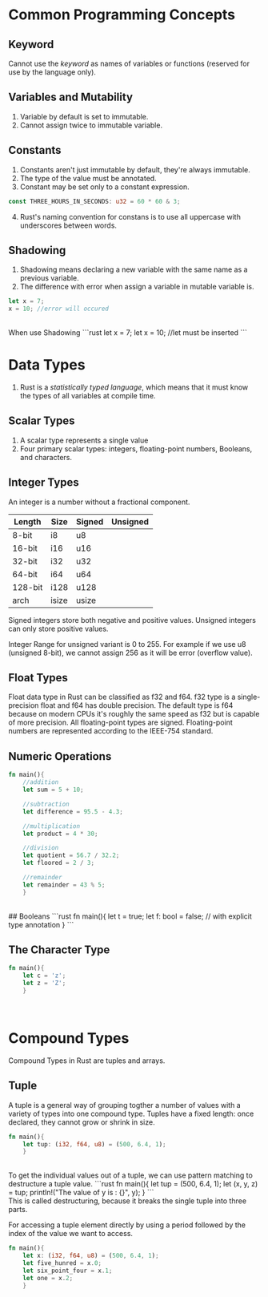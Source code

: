 # Common Programming Concepts

## Keyword
Cannot use the *keyword* as names of variables or functions (reserved for use by the language only).

## Variables and Mutability
1. Variable by default is set to immutable.
2. Cannot assign twice to immutable variable.

## Constants
1. Constants aren't just immutable by default, they're always immutable.
2. The type of the value must be annotated.
3. Constant may be set only to a constant expression.
```rust
const THREE_HOURS_IN_SECONDS: u32 = 60 * 60 & 3;
```
4. Rust's naming convention for constans is to use all uppercase with underscores between words.

## Shadowing
1. Shadowing means declaring a new variable with the same name as a previous variable.
2. The difference with error when assign a variable in mutable variable is. <br>
```rust
let x = 7;
x = 10; //error will occured
```
<br>
When use Shadowing
```rust
let x = 7;
let x = 10; //let must be inserted
```

# Data Types

1. Rust is a *statistically typed language*, which means that it must know the types of all variables at compile time.

## Scalar Types
1. A scalar type represents a single value
2. Four primary scalar types: integers, floating-point numbers, Booleans, and characters.

## Integer Types
An integer is a number without a fractional component.

|Length|Size|Signed|Unsigned|
|---|---|---|---|
|8-bit|i8|u8|
|16-bit|i16|u16|
|32-bit|i32|u32|
|64-bit|i64|u64|
|128-bit|i128|u128|
|arch|isize|usize|

Signed integers store both negative and positive values. Unsigned integers can only store positive values.

Integer Range for unsigned variant is 0 to 255. For example if we use u8 (unsigned 8-bit), we cannot assign 256 as it will be error (overflow value).

## Float Types

Float data type in Rust can be classified as f32 and f64. f32 type is a single-precision float and f64 has double precision.
The default type is f64 because on modern CPUs it's roughly the same speed as f32 but is capable of more precision. All floating-point types are signed. Floating-point numbers are represented according to the IEEE-754 standard.

## Numeric Operations
```rust
fn main(){
    //addition
    let sum = 5 + 10;

    //subtraction
    let difference = 95.5 - 4.3;

    //multiplication
    let product = 4 * 30;

    //division
    let quotient = 56.7 / 32.2;
    let floored = 2 / 3;

    //remainder
    let remainder = 43 % 5;
    }
```
<br>
## Booleans
```rust
fn main(){
    let t = true;
    let f: bool = false; // with explicit type annotation
    }
```
<br>

## The Character Type
```rust
fn main(){
    let c = 'z';
    let z = 'Z';
    }
```
<br>

# Compound Types
Compound Types in Rust are tuples and arrays.

## Tuple
A tuple is a general way of grouping togther a number of values with a variety of types into one compound type. Tuples have a fixed length: once declared, they cannot grow or shrink in size.

```rust
fn main(){
    let tup: (i32, f64, u8) = (500, 6.4, 1);
    }
```
<br>
To get the individual values out of a tuple, we can use pattern matching to destructure a tuple value.
```rust
fn main(){
    let tup = (500, 6.4, 1);
    let (x, y, z) = tup;
    println!("The value of y is : {}", y);
    }
```
<br>
This is called destructuring, because it breaks the single tuple into three parts.

For accessing a tuple element directly by using a period followed by the index of the value we want to access.
```rust
fn main(){
    let x: (i32, f64, u8) = (500, 6.4, 1);
    let five_hunred = x.0;
    let six_point_four = x.1;
    let one = x.2;
    }
```
<br>

